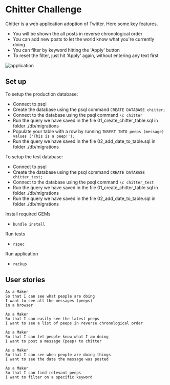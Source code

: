 # Chitter Challenge

Chitter is a web application adoption of Twitter. Here some key features.

  * You will be shown the all posts in reverse chronological order
  * You can add new posts to let the world know what you're currently doing
  * You can filter by keyword hitting the 'Apply' button
  * To reset the filter, just hit 'Apply' again, without entering any text first

![application](https://user-images.githubusercontent.com/76103162/150537635-3f2ed77a-74ba-4390-abe5-43ca6d109bfd.png)

## Set up

To setup the production database:

* Connect to psql
* Create the database using the psql command `CREATE DATABASE chitter;`
* Connect to the database using the psql command `\c chitter`
* Run the query we have saved in the file 01_create_chitter_table.sql in folder ./db/migrations
* Populate your table with a row by running `INSERT INTO peeps (message) values ('This is a peep!');`
* Run the query we have saved in the file 02_add_date_to_table.sql in folder ./db/migrations

To setup the test database:

* Connect to psql
* Create the database using the psql command `CREATE DATABASE chitter_test;`
* Connect to the database using the psql command `\c chitter_test`
* Run the query we have saved in the file 01_create_chitter_table.sql in folder ./db/migrations
* Run the query we have saved in the file 02_add_date_to_table.sql in folder ./db/migrations

Install required GEMs

* `bundle install`

Run tests

* `rspec`

Run application

* `rackup`

## User stories

```
As a Maker
So that I can see what people are doing
I want to see all the messages (peeps)
in a browser
```

```
As a Maker
So that I can easily see the latest peeps
I want to see a list of peeps in reverse chronological order
```

```
As a Maker
So that I can let people know what I am doing  
I want to post a message (peep) to chitter
```

```
As a Maker
So that I can see when people are doing things
I want to see the date the message was posted
```

```
As a Maker
So that I can find relevant peeps
I want to filter on a specific keyword
```
